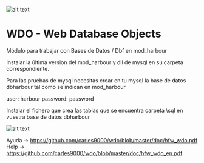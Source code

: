﻿![alt text](https://i.postimg.cc/X7cfv1MS/logo.jpg)

WDO - Web Database Objects
==========================

Módulo para trabajar con Bases de Datos / Dbf en mod_harbour

Instalar la última version del mod_harbour y dll de mysql en su carpeta correspondiente. 

Para las pruebas de mysql necesitas crear en tu mysql la base de datos dbharbour tal como
se indican en mod_harbour

user: harbour
password: password

Instalar el fichero que crea las tablas que se encuentra carpeta \sql en vuestra base de datos dbharbour 

![alt text](https://i.postimg.cc/MT9kxmWy/wdo.jpg)

Ayuda -> https://github.com/carles9000/wdo/blob/master/doc/hfw_wdo.pdf 
Help  -> https://github.com/carles9000/wdo/blob/master/doc/hfw_wdo_en.pdf 

